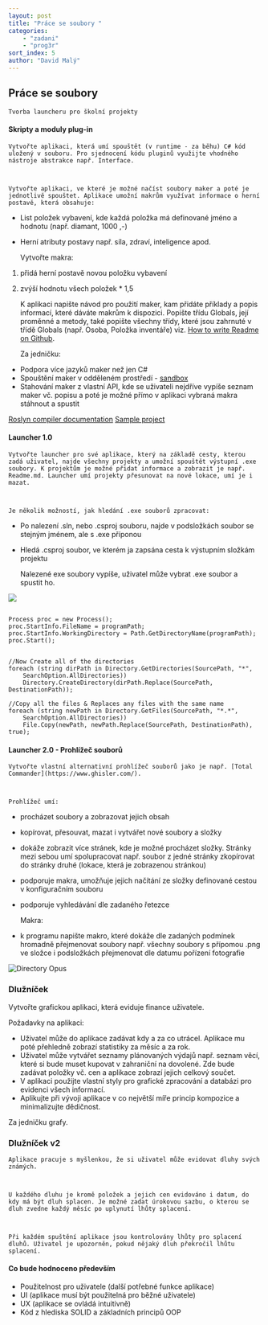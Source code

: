 ```yaml
---
layout: post
title: "Práce se soubory "
categories:
    - "zadani"
    - "prog3r"
sort_index: 5
author: "David Malý"
--- 
```



## Práce se soubory


    Tvorba launcheru pro školní projekty


#### Skripty a moduly plug-in


    Vytvořte aplikaci, která umí spouštět (v runtime - za běhu) C# kód uložený v souboru. Pro sjednocení kódu pluginů využijte vhodného nástroje abstrakce např. Interface.



    Vytvořte aplikaci, ve které je možné načíst soubory maker a poté je jednotlivě spouštet. Aplikace umožní makrům využívat informace o herní postavě, která obsahuje:    
- List položek vybavení, kde každá položka má definované jméno a hodnotu (např. diamant, 1000 ,-)
- Herní atributy postavy např. síla, zdraví, inteligence apod.



    Vytvořte makra:    
1. přidá herní postavě novou položku vybavení
2. zvýší hodnotu všech položek \* 1,5



    K aplikaci napište návod pro použití maker, kam přidáte příklady a popis informací, které dáváte makrům k dispozici. Popište třídu Globals, její proměnné a metody, také popište všechny třídy, které jsou zahrnuté v třídě Globals (např. Osoba, Položka inventáře) viz. [How to write Readme on Github](https://gist.github.com/PurpleBooth/109311bb0361f32d87a2).



    Za jedničku:


- Podpora více jazyků maker než jen C#
- Spouštění maker v odděleném prostředí - [sandbox](https://docs.microsoft.com/en-us/dotnet/framework/misc/how-to-run-partially-trusted-code-in-a-sandbox)
- Stahování maker z vlastní API, kde se uživateli nejdříve vypíše seznam maker vč. popisu a poté je možné přímo v aplikaci vybraná makra stáhnout a spustit

[Roslyn compiler documentation](https://github.com/dotnet/roslyn/wiki/Scripting-API-Samples)
[Sample project](https://github.com/malyda/RoslynScriptingAPI)
#### Launcher 1.0


    Vytvořte launcher pro své aplikace, který na základě cesty, kterou zadá uživatel, najde všechny projekty a umožní spouštět výstupní .exe soubory. K projektům je možné přidat informace a zobrazit je např. Readme.md. Launcher umí projekty přesunovat na nové lokace, umí je i mazat.



    Je několik možností, jak hledání .exe souborů zpracovat:


- Po nalezení .sln, nebo .csproj souboru, najde v podsložkách soubor se stejným jménem, ale s .exe příponou
- Hledá .csproj soubor, ve kterém ja zapsána cesta k výstupním složkám projektu



    Nalezené exe soubory vypíše, uživatel může vybrat .exe soubor a spustit ho.

![](https://cloud.addictivetips.com/wp-content/uploads/2016/02/paperplane.jpg)
```

Process proc = new Process();
proc.StartInfo.FileName = programPath;
proc.StartInfo.WorkingDirectory = Path.GetDirectoryName(programPath);
proc.Start();

```

```

//Now Create all of the directories
foreach (string dirPath in Directory.GetDirectories(SourcePath, "*",
    SearchOption.AllDirectories))
    Directory.CreateDirectory(dirPath.Replace(SourcePath, DestinationPath));

//Copy all the files & Replaces any files with the same name
foreach (string newPath in Directory.GetFiles(SourcePath, "*.*",
    SearchOption.AllDirectories))
    File.Copy(newPath, newPath.Replace(SourcePath, DestinationPath), true);

```

#### Launcher 2.0 - Prohlížeč souborů


    Vytvořte vlastní alternativní prohlížeč souborů jako je např. [Total Commander](https://www.ghisler.com/).



    Prohlížeč umí:


- procházet soubory a zobrazovat jejich obsah
- kopírovat, přesouvat, mazat i vytvářet nové soubory a složky
- dokáže zobrazit více stránek, kde je možné procházet složky. Stránky mezi sebou umí spolupracovat např. soubor z jedné stránky zkopírovat do stránky druhé (lokace, která je zobrazenou stránkou)
- podporuje makra, umožňuje jejich načítání ze složky definované cestou v konfiguračním souboru
- podporuje vyhledávání dle zadaného řetezce



    Makra:


- k programu napište makro, které dokáže dle zadaných podmínek hromadně přejmenovat soubory např. všechny soubory s přípomou .png ve složce i podsložkách přejmenovat dle datumu pořízení fotografie

![Directory Opus](https://static.makeuseof.com/wp-content/uploads/2017/07/directory-opus-670x476.png)
### Dlužníček


Vytvořte grafickou aplikaci, která eviduje finance uživatele.



Požadavky na aplikaci:


- Uživatel může do aplikace zadávat kdy a za co utrácel. Aplikace mu poté přehledně zobrazí statistiky za měsíc a za rok.
- Uživatel může vytvářet seznamy plánovaných výdajů např. seznam věcí, které si bude muset kupovat v zahraniční na dovolené. Zde bude zadávat položky vč. cen a aplikace zobrazí jejich celkový součet.
- V aplikaci použijte vlastní styly pro grafické zpracování a databázi pro evidenci všech informací.
- Aplikujte při vývoji aplikace v co největší míře princip kompozice a minimalizujte dědičnost.



Za jedničku grafy.


### Dlužníček v2


    Aplikace pracuje s myšlenkou, že si uživatel může evidovat dluhy svých známých.



    U každého dluhu je kromě položek a jejich cen evidováno i datum, do kdy má být dluh splacen. Je možné zadat úrokovou sazbu, o kterou se dluh zvedne každý měsíc po uplynutí lhůty splacení.



    Při každém spuštění aplikace jsou kontrolovány lhůty pro splacení dluhů. Uživatel je upozorněn, pokud nějaký dluh překročil lhůtu splacení.


#### Co bude hodnoceno především

- Použitelnost pro uživatele (další potřebné funkce aplikace)
- UI (aplikace musí být použitelná pro běžné uživatele)
- UX (aplikace se ovládá intuitivně)
- Kód z hlediska SOLID a základních principů OOP

